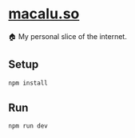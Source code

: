# [macalu.so](https://macalu.so)

🏠 My personal slice of the internet.

## Setup

```bash
npm install
```

## Run

```bash
npm run dev
```
